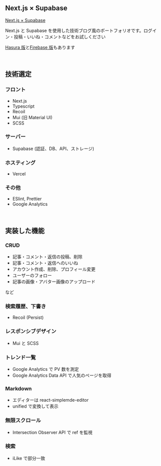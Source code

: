 ## Next.js × Supabase

[Next.js × Supabase](https://nextjs-supabase.tk)

Next.js と Supabase を使用した技術ブログ風のポートフォリオです。ログイン・投稿・いいね・コメントなどをお試しください

[Hasura 版](https://nextjs-hasura.tk)と[Firebase 版](https://nextjs-firebase)もあります

<br>

## 技術選定

### フロント

- Next.js
- Typescript
- Recoil
- Mui (旧 Material UI)
- SCSS

### サーバー

- Supabase (認証、DB、API、ストレージ)

### ホスティング

- Vercel

### その他

- ESlint, Prettier
- Google Analytics

<br>

## 実装した機能

### CRUD

- 記事・コメント・返信の投稿、削除
- 記事・コメント・返信へのいいね
- アカウント作成、削除、プロフィール変更
- ユーザーのフォロー
- 記事の画像・アバター画像のアップロード

など

### 検索履歴、下書き

- Recoil (Persist)

### レスポンシブデザイン

- Mui と SCSS

### トレンド一覧

- Google Analytics で PV 数を測定
- Google Analytics Data API で人気のページを取得

### Markdown

- エディターは react-simplemde-editor
- unified で変換して表示

### 無限スクロール

- Intersection Observer API で ref を監視

### 検索

- iLike で部分一致
